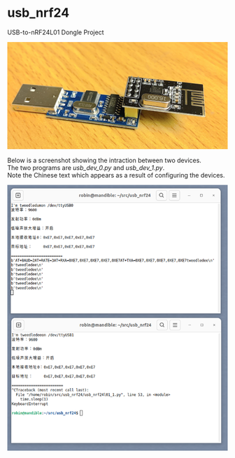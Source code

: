 # usb_nrf24
USB-to-nRF24L01 Dongle Project


![here](https://github.com/foldedtoad/usb_nrf24/blob/master/images/usbserial2nrf24.jpg)


Below is a screenshot showing the intraction between two devices.  
The two programs are *usb_dev_0.py* and *usb_dev_1.py*.  
Note the Chinese text which appears as a result of configuring the devices.  

![here](https://github.com/foldedtoad/usb_nrf24/blob/master/images/usb_send_receive.png)
